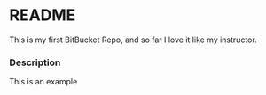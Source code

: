 # README #

This is my first BitBucket Repo, and so far I love it like my instructor.

### Description ###
This is an example

